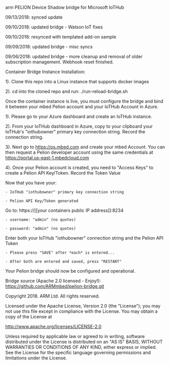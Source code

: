 arm PELION Device Shadow bridge for Microsoft IoTHub                  
  
09/13/2018: synced update

09/10/2018: updated bridge - Watson IoT fixes

09/10/2018: resynced with templated add-on sample

09/09/2018: updated bridge - misc syncs 

09/06/2018: updated bridge - more cleanup and removal of older subscription management. Webhook reset finished. 

Container Bridge Instance Installation:

1). Clone this repo into a Linux instance that supports docker images

2). cd into the cloned repo and run: ./run-reload-bridge.sh

Once the container instance is live, you must configure the bridge and bind it between your mbed Pelion account and your IoTHub Account in Azure. 

1). Please go to your Azure dashboard and create an IoTHub instance.

2). From your IoTHub dashboard in Azure, copy to your clipboard your IoTHub's "iothubowner" primary key connection string. Record the connection string.

3). Next go to https://os.mbed.com and create your mbed Account. You can then request a Pelion developer account using the same credentials at https://portal.us-east-1.mbedcloud.com

4). Once your Pelion account is created, you need to "Access Keys" to create a Pelion API Key/Token. Record the Token Value

Now that you have your:

    - IoTHub "iothubowner" primary key connection string

    - Pelion API Key/Token generated

Go to:  https://[[your containers public IP address]]:8234

    - username: "admin" (no quotes)

    - password: "admin" (no quotes)

Enter both your IoTHub "iothubowner" connection string and the Pelion API Token

    - Please press "SAVE" after *each* is entered... 

    - After both are entered and saved, press "RESTART"

Your Pelion bridge should now be configured and operational. 

Bridge source (Apache 2.0 licensed - Enjoy!): https://github.com/ARMmbed/pelion-bridge.git

Copyright 2018. ARM Ltd. All rights reserved.

Licensed under the Apache License, Version 2.0 (the "License");
you may not use this file except in compliance with the License.
You may obtain a copy of the License at

   http://www.apache.org/licenses/LICENSE-2.0

Unless required by applicable law or agreed to in writing, software
distributed under the License is distributed on an "AS IS" BASIS,
WITHOUT WARRANTIES OR CONDITIONS OF ANY KIND, either express or implied.
See the License for the specific language governing permissions and
limitations under the License. 
